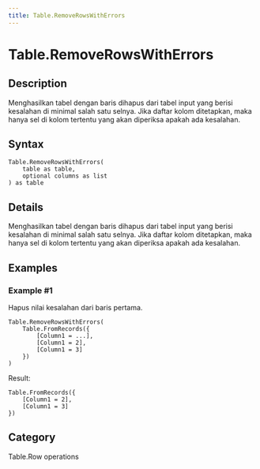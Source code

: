 ```yaml
---
title: Table.RemoveRowsWithErrors
---
```


# Table.RemoveRowsWithErrors


## Description

Menghasilkan tabel dengan baris dihapus dari tabel input yang berisi kesalahan di minimal salah satu selnya. Jika daftar kolom ditetapkan, maka hanya sel di kolom tertentu yang akan diperiksa apakah ada kesalahan.


## Syntax

```powerquery
Table.RemoveRowsWithErrors(
    table as table,
    optional columns as list
) as table
```


## Details

Menghasilkan tabel dengan baris dihapus dari tabel input yang berisi kesalahan di minimal salah satu selnya. Jika daftar kolom ditetapkan, maka hanya sel di kolom tertentu yang akan diperiksa apakah ada kesalahan.


## Examples

### Example #1 
Hapus nilai kesalahan dari baris pertama.
```powerquery
Table.RemoveRowsWithErrors(
    Table.FromRecords({
        [Column1 = ...],
        [Column1 = 2],
        [Column1 = 3]
    })
)
```

Result: 
```powerquery
Table.FromRecords({
    [Column1 = 2],
    [Column1 = 3]
})
```




## Category
Table.Row operations
